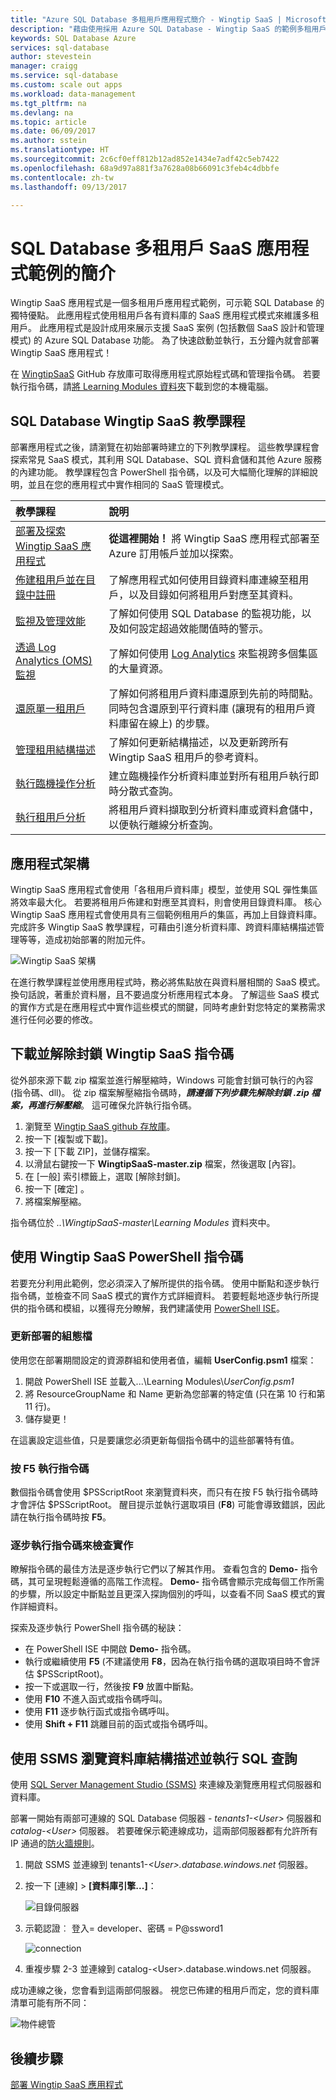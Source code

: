 ```yaml
---
title: "Azure SQL Database 多租用戶應用程式簡介 - Wingtip SaaS | Microsoft Docs"
description: "藉由使用採用 Azure SQL Database - Wingtip SaaS 的範例多租用戶應用程式來學習"
keywords: SQL Database Azure
services: sql-database
author: stevestein
manager: craigg
ms.service: sql-database
ms.custom: scale out apps
ms.workload: data-management
ms.tgt_pltfrm: na
ms.devlang: na
ms.topic: article
ms.date: 06/09/2017
ms.author: sstein
ms.translationtype: HT
ms.sourcegitcommit: 2c6cf0eff812b12ad852e1434e7adf42c5eb7422
ms.openlocfilehash: 68a9d97a881f3a7628a08b66091c3feb4c4dbbfe
ms.contentlocale: zh-tw
ms.lasthandoff: 09/13/2017

---
```

# <a name="introduction-to-a-sql-database-multi-tenant-saas-app-example"></a>SQL Database 多租用戶 SaaS 應用程式範例的簡介

Wingtip SaaS 應用程式是一個多租用戶應用程式範例，可示範 SQL Database 的獨特優點。 此應用程式使用租用戶各有資料庫的 SaaS 應用程式模式來維護多租用戶。 此應用程式是設計成用來展示支援 SaaS 案例 (包括數個 SaaS 設計和管理模式) 的 Azure SQL Database 功能。 為了快速啟動並執行，五分鐘內就會部署 Wingtip SaaS 應用程式！

在 [WingtipSaaS](https://github.com/Microsoft/WingtipSaaS) GitHub 存放庫可取得應用程式原始程式碼和管理指令碼。 若要執行指令碼，請[將 Learning Modules 資料夾](#download-and-unblock-the-wingtip-saas-scripts)下載到您的本機電腦。

## <a name="sql-database-wingtip-saas-tutorials"></a>SQL Database Wingtip SaaS 教學課程

部署應用程式之後，請瀏覽在初始部署時建立的下列教學課程。 這些教學課程會探索常見 SaaS 模式，其利用 SQL Database、SQL 資料倉儲和其他 Azure 服務的內建功能。 教學課程包含 PowerShell 指令碼，以及可大幅簡化理解的詳細說明，並且在您的應用程式中實作相同的 SaaS 管理模式。


| 教學課程 | 說明 |
|:--|:--|
|[部署及探索 Wingtip SaaS 應用程式](sql-database-saas-tutorial.md)| **從這裡開始！** 將 Wingtip SaaS 應用程式部署至 Azure 訂用帳戶並加以探索。 |
|[佈建租用戶並在目錄中註冊](sql-database-saas-tutorial-provision-and-catalog.md)| 了解應用程式如何使用目錄資料庫連線至租用戶，以及目錄如何將租用戶對應至其資料。 |
|[監視及管理效能](sql-database-saas-tutorial-performance-monitoring.md)| 了解如何使用 SQL Database 的監視功能，以及如何設定超過效能閾值時的警示。 |
|[透過 Log Analytics (OMS) 監視](sql-database-saas-tutorial-log-analytics.md) | 了解如何使用 [Log Analytics](../log-analytics/log-analytics-overview.md) 來監視跨多個集區的大量資源。 |
|[還原單一租用戶](sql-database-saas-tutorial-restore-single-tenant.md)| 了解如何將租用戶資料庫還原到先前的時間點。 同時包含還原到平行資料庫 (讓現有的租用戶資料庫留在線上) 的步驟。 |
|[管理租用結構描述](sql-database-saas-tutorial-schema-management.md)| 了解如何更新結構描述，以及更新跨所有 Wingtip SaaS 租用戶的參考資料。 |
|[執行臨機操作分析](sql-database-saas-tutorial-adhoc-analytics.md) | 建立臨機操作分析資料庫並對所有租用戶執行即時分散式查詢。  |
|[執行租用戶分析](sql-database-saas-tutorial-tenant-analytics.md) | 將租用戶資料擷取到分析資料庫或資料倉儲中，以便執行離線分析查詢。 |



## <a name="application-architecture"></a>應用程式架構

Wingtip SaaS 應用程式會使用「各租用戶資料庫」模型，並使用 SQL 彈性集區將效率最大化。 若要將租用戶佈建和對應至其資料，則會使用目錄資料庫。 核心 Wingtip SaaS 應用程式會使用具有三個範例租用戶的集區，再加上目錄資料庫。 完成許多 Wingtip SaaS 教學課程，可藉由引進分析資料庫、跨資料庫結構描述管理等等，造成初始部署的附加元件。


![Wingtip SaaS 架構](media/sql-database-wtp-overview/app-architecture.png)


在進行教學課程並使用應用程式時，務必將焦點放在與資料層相關的 SaaS 模式。 換句話說，著重於資料層，且不要過度分析應用程式本身。 了解這些 SaaS 模式的實作方式是在應用程式中實作這些模式的關鍵，同時考慮針對您特定的業務需求進行任何必要的修改。

## <a name="download-and-unblock-the-wingtip-saas-scripts"></a>下載並解除封鎖 Wingtip SaaS 指令碼

從外部來源下載 zip 檔案並進行解壓縮時，Windows 可能會封鎖可執行的內容 (指令碼、dll)。 從 zip 檔案解壓縮指令碼時，***請遵循下列步驟先解除封鎖 .zip 檔案，再進行解壓縮***。 這可確保允許執行指令碼。

1. 瀏覽至 [Wingtip SaaS github 存放庫](https://github.com/Microsoft/WingtipSaaS)。
1. 按一下 [複製或下載]。
1. 按一下 [下載 ZIP]，並儲存檔案。
1. 以滑鼠右鍵按一下 **WingtipSaaS-master.zip** 檔案，然後選取 [內容]。
1. 在 [一般] 索引標籤上，選取 [解除封鎖]。
1. 按一下 [確定] 。
1. 將檔案解壓縮。

指令碼位於 *..\\WingtipSaaS-master\\Learning Modules* 資料夾中。


## <a name="working-with-the-wingtip-saas-powershell-scripts"></a>使用 Wingtip SaaS PowerShell 指令碼

若要充分利用此範例，您必須深入了解所提供的指令碼。 使用中斷點和逐步執行指令碼，並檢查不同 SaaS 模式的實作方式詳細資料。 若要輕鬆地逐步執行所提供的指令碼和模組，以獲得充分瞭解，我們建議使用 [PowerShell ISE](https://msdn.microsoft.com/powershell/scripting/core-powershell/ise/introducing-the-windows-powershell-ise)。

### <a name="update-the-configuration-file-for-your-deployment"></a>更新部署的組態檔

使用您在部署期間設定的資源群組和使用者值，編輯 **UserConfig.psm1** 檔案：

1. 開啟 PowerShell ISE 並載入...\\Learning Modules\\*UserConfig.psm1* 
1. 將 ResourceGroupName 和 Name 更新為您部署的特定值 (只在第 10 行和第 11 行)。
1. 儲存變更！

在這裏設定這些值，只是要讓您必須更新每個指令碼中的這些部署特有值。

### <a name="execute-scripts-by-pressing-f5"></a>按 F5 執行指令碼

數個指令碼會使用 $PSScriptRoot 來瀏覽資料夾，而只有在按 F5 執行指令碼時才會評估 $PSScriptRoot。  醒目提示並執行選取項目 (**F8**) 可能會導致錯誤，因此請在執行指令碼時按 **F5**。

### <a name="step-through-the-scripts-to-examine-the-implementation"></a>逐步執行指令碼來檢查實作

瞭解指令碼的最佳方法是逐步執行它們以了解其作用。 查看包含的 **Demo-** 指令碼，其可呈現輕鬆遵循的高階工作流程。 **Demo-** 指令碼會顯示完成每個工作所需的步驟，所以設定中斷點並且更深入探詢個別的呼叫，以查看不同 SaaS 模式的實作詳細資料。

探索及逐步執行 PowerShell 指令碼的秘訣：

* 在 PowerShell ISE 中開啟 **Demo-** 指令碼。
* 執行或繼續使用 **F5** (不建議使用 **F8**，因為在執行指令碼的選取項目時不會評估 $PSScriptRoot)。
* 按一下或選取一行，然後按 **F9** 放置中斷點。
* 使用 **F10** 不進入函式或指令碼呼叫。
* 使用 **F11** 逐步執行函式或指令碼呼叫。
* 使用 **Shift + F11** 跳離目前的函式或指令碼呼叫。


## <a name="explore-database-schema-and-execute-sql-queries-using-ssms"></a>使用 SSMS 瀏覽資料庫結構描述並執行 SQL 查詢

使用 [SQL Server Management Studio (SSMS)](https://docs.microsoft.com/sql/ssms/download-sql-server-management-studio-ssms) 來連線及瀏覽應用程式伺服器和資料庫。

部署一開始有兩部可連線的 SQL Database 伺服器 - *tenants1-&lt;User&gt;* 伺服器和 *catalog-&lt;User&gt;* 伺服器。 若要確保示範連線成功，這兩部伺服器都有允許所有 IP 通過的[防火牆規則](sql-database-firewall-configure.md)。


1. 開啟 SSMS 並連線到 tenants1-*&lt;User&gt;.database.windows.net* 伺服器。
1. 按一下 [連線] > **[資料庫引擎...]**：

   ![目錄伺服器](media/sql-database-wtp-overview/connect.png)

1. 示範認證︰ 登入= developer、密碼 = P@ssword1

   ![connection](media\sql-database-wtp-overview\tenants1-connect.png)

1. 重複步驟 2-3 並連線到 catalog-&lt;User&gt;.database.windows.net 伺服器。

成功連線之後，您會看到這兩部伺服器。 視您已佈建的租用戶而定，您的資料庫清單可能有所不同：

![物件總管](media/sql-database-wtp-overview/object-explorer.png)



## <a name="next-steps"></a>後續步驟

[部署 Wingtip SaaS 應用程式](sql-database-saas-tutorial.md)
